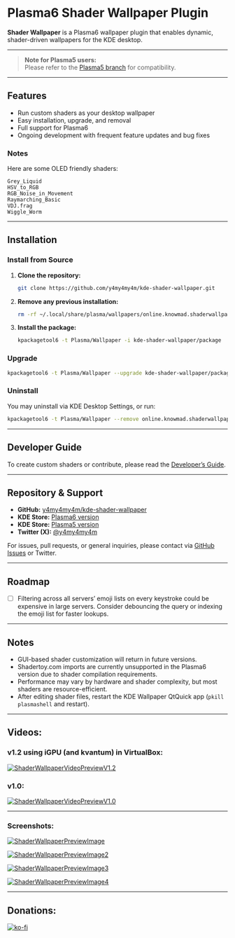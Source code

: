 # Plasma6 Shader Wallpaper Plugin

**Shader Wallpaper** is a Plasma6 wallpaper plugin that enables dynamic, shader-driven wallpapers for the KDE desktop.

---

> **Note for Plasma5 users:**\
> Please refer to the [Plasma5 branch](https://github.com/y4my4my4m/kde-shader-wallpaper/tree/plasma5) for compatibility.

---

## Features

- Run custom shaders as your desktop wallpaper
- Easy installation, upgrade, and removal
- Full support for Plasma6
- Ongoing development with frequent feature updates and bug fixes

### Notes

Here are some OLED friendly shaders:
```
Grey_Liquid
HSV_to_RGB
RGB_Noise_in_Movement
Raymarching_Basic
VDJ.frag
Wiggle_Worm
```
---

## Installation

### Install from Source

1. **Clone the repository:**

   ```bash
   git clone https://github.com/y4my4my4m/kde-shader-wallpaper.git
   ```

2. **Remove any previous installation:**

   ```bash
   rm -rf ~/.local/share/plasma/wallpapers/online.knowmad.shaderwallpaper/
   ```

3. **Install the package:**

   ```bash
   kpackagetool6 -t Plasma/Wallpaper -i kde-shader-wallpaper/package
   ```

### Upgrade

```bash
kpackagetool6 -t Plasma/Wallpaper --upgrade kde-shader-wallpaper/package
```

### Uninstall

You may uninstall via KDE Desktop Settings, or run:

```bash
kpackagetool6 -t Plasma/Wallpaper --remove online.knowmad.shaderwallpaper
```

---

## Developer Guide

To create custom shaders or contribute, please read the [Developer’s Guide](README_DEV.md).

---

## Repository & Support

- **GitHub:** [y4my4my4m/kde-shader-wallpaper](https://github.com/y4my4my4m/kde-shader-wallpaper)
- **KDE Store:** [Plasma6 version](https://store.kde.org/p/2143912)
- **KDE Store:** [Plasma5 version](https://store.kde.org/p/1413010/)
- **Twitter (X):** [@y4my4my4m](https://twitter.com/y4my4my4m)

For issues, pull requests, or general inquiries, please contact via [GitHub Issues](https://github.com/y4my4my4m/kde-shader-wallpaper/issues) or Twitter.

---

## Roadmap

- [ ] Filtering across all servers’ emoji lists on every keystroke could be expensive in large servers. Consider debouncing the query or indexing the emoji list for faster lookups.

---

## Notes

- GUI-based shader customization will return in future versions.
- Shadertoy.com imports are currently unsupported in the Plasma6 version due to shader compilation requirements.
- Performance may vary by hardware and shader complexity, but most shaders are resource-efficient.
- After editing shader files, restart the KDE Wallpaper QtQuick app (`pkill plasmashell` and restart).

---

## Videos:

### v1.2 using iGPU (and kvantum) in VirtualBox:

[![ShaderWallpaperVideoPreviewV1.2](https://cdn-cf-east.streamable.com/image/1g7muc_first.jpg?Expires=1599641820&Signature=kBzPch9XeiD3AieRh4sXd84JdQIknV2KK1m~w7KtXcO-5LH~JCeG8Wngq2p45Z521BWfd2jxpaujTV3618h91u4EnBSzMDRskpxPuSQ4x9uihB0gQ7u4OZjfLt3g-dXLa69Vh6V8~NCDuqo6v3G24vlQND-GArKa~lDPQvnNj2qt-cOIuFLyO0cBwJG4MTu-9C2zOe2wjR2s-cj8IAi4PweeMpJqeKZepDpe9grl8Wry8s3ahP9hZfUyCBs53LnWsEbfe2Ze01j6Bo07gXXb5rAQXYvfI7WxIDX2S7L5f33OxxJNxa4v1Jeg-aAsrW9Ij-86b9qtfsjN1IE6wUOzpQ__&Key-Pair-Id=APKAIEYUVEN4EVB2OKEQ)](https://streamable.com/1g7muc)

### v1.0:
[![ShaderWallpaperVideoPreviewV1.0](https://cdn-cf-east.streamable.com/image/yeqam9.jpg?Expires=1599641220&Signature=NCZXLhg5owCeCiBx8wg7FIO2oOZ~6y9b-we72JE0icG9Cw649dYPPRqDzuOnXsvOEe0omZhhlckbcdLZg6QKbMm9R6UUkN3g-hs4Y8WAJcWIXrantAsWlg309a2vu-gIkHV06eOYczdC3BBzprRHLh8BuKGRQyIAvxLYyf25mWexhPVrZHvrXsl-PFWN1tH~LLL14vD1oaoysupJxnF26qLVv1nAGB-AzYn7GVAcnJmpOPUbKz~jl2Z6iWy1fgJYu~Dym5Hxphc21-XIOHSqXYjkZFDslyevRJVcfqAsnfOzsm3GwRmBQ8hYB5wO5lpp4DnAUuDjtzY9d5sB025U0Q__&Key-Pair-Id=APKAIEYUVEN4EVB2OKEQ)](https://streamable.com/yeqam9)

---

### Screenshots:

[![ShaderWallpaperPreviewImage](https://images.pling.com/img/00/00/58/32/49/1413010/ef67e0df43137d0d42b81afe700e83aa9cf2c911ab4619aa6ba072894a404c658546.png)](https://images.pling.com/img/00/00/58/32/49/1413010/ef67e0df43137d0d42b81afe700e83aa9cf2c911ab4619aa6ba072894a404c658546.png)

[![ShaderWallpaperPreviewImage2](https://images.pling.com/img/00/00/58/32/49/1413010/95ec8cf5ca97eac0504faa68b297355964a9c6d4e1e1e161609997356b9a6d75fe6d.png)](https://images.pling.com/img/00/00/58/32/49/1413010/95ec8cf5ca97eac0504faa68b297355964a9c6d4e1e1e161609997356b9a6d75fe6d.png)

[![ShaderWallpaperPreviewImage3](https://images.pling.com/img/00/00/58/32/49/1413010/67b57155b2a2a2cd63f6d5545af2f6da3f5298c081c5ab05a72f6c17aa56aee79afd.png)](https://images.pling.com/img/00/00/58/32/49/1413010/67b57155b2a2a2cd63f6d5545af2f6da3f5298c081c5ab05a72f6c17aa56aee79afd.png)

[![ShaderWallpaperPreviewImage4](https://images.pling.com/img/00/00/58/32/49/1413010/b5026604b9009c3541e25b98bbaa0450d17a52ceee878f8b44383bb5e3570c3f251d.png)](https://images.pling.com/img/00/00/58/32/49/1413010/b5026604b9009c3541e25b98bbaa0450d17a52ceee878f8b44383bb5e3570c3f251d.png)

---

## Donations:
[![ko-fi](https://www.ko-fi.com/img/githubbutton_sm.svg)](https://ko-fi.com/I2I525V5R)
